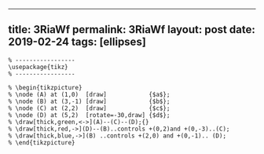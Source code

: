 ---
 title: 3RiaWf
 permalink: 3RiaWf
 layout: post
 date: 2019-02-24
 tags: [ellipses]
 ---

```latex% % Dans le préambule
% -----------------
\usepackage{tikz}
% -----------------

% \begin{tikzpicture}
% \node (A) at (1,0)  [draw]            {$a$};
% \node (B) at (3,-1) [draw]            {$b$};
% \node (C) at (2,2)  [draw]            {$c$};
% \node (D) at (5,2)  [rotate=-30,draw] {$d$};
% \draw[thick,green,<->](A)--(C)--(D);{}
% \draw[thick,red,->](D)--(B)..controls +(0,2)and +(0,-3)..(C);
% \draw[thick,blue,->](B) ..controls +(2,0) and +(0,-1).. (D);
% \end{tikzpicture}
```